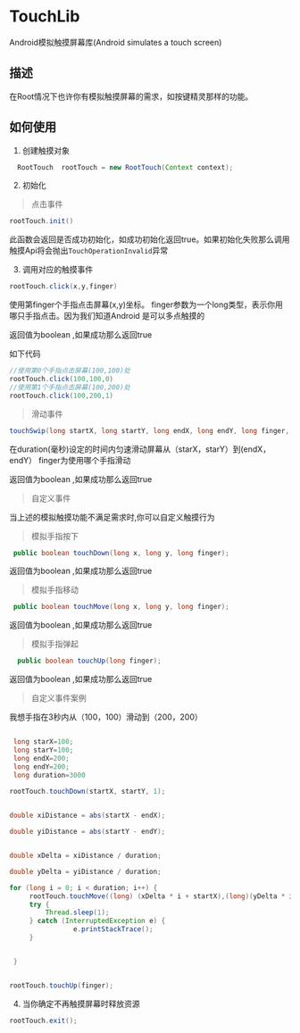 # TouchLib
Android模拟触摸屏幕库(Android simulates a touch screen)
## 描述
在Root情况下也许你有模拟触摸屏幕的需求，如按键精灵那样的功能。

## 如何使用

1. 创建触摸对象

```java
  RootTouch  rootTouch = new RootTouch(Context context);
```

2. 初始化
> 点击事件
```java
rootTouch.init()
```
此函数会返回是否成功初始化，如成功初始化返回true。如果初始化失败那么调用触摸Api将会抛出`TouchOperationInvalid`异常

3. 调用对应的触摸事件

```java
rootTouch.click(x,y,finger)
```
使用第finger个手指点击屏幕(x,y)坐标。
finger参数为一个long类型，表示你用哪只手指点击。因为我们知道Android 是可以多点触摸的

返回值为boolean ,如果成功那么返回true

如下代码
```java
//使用第0个手指点击屏幕(100,100)处
rootTouch.click(100,100,0)
//使用第1个手指点击屏幕(100,200)处
rootTouch.click(100,200,1)
```
> 滑动事件

```java
touchSwip(long startX, long startY, long endX, long endY, long finger, long duration) 
```
在duration(毫秒)设定的时间内匀速滑动屏幕从（starX，starY）到(endX，endY）
finger为使用哪个手指滑动

返回值为boolean ,如果成功那么返回true

> 自定义事件

当上述的模拟触摸功能不满足需求时,你可以自定义触摸行为

> 模拟手指按下
```java
 public boolean touchDown(long x, long y, long finger);
```
返回值为boolean ,如果成功那么返回true

> 模拟手指移动
```java
 public boolean touchMove(long x, long y, long finger);
```

返回值为boolean ,如果成功那么返回true

> 模拟手指弹起
```java
  public boolean touchUp(long finger);
```

返回值为boolean ,如果成功那么返回true


> 自定义事件案例

我想手指在3秒内从（100，100）滑动到（200，200）
```java

 long starX=100;
 long starY=100;
 long endX=200;
 long endY=200;
 long duration=3000
 
rootTouch.touchDown(startX, startY, 1);


double xiDistance = abs(startX - endX);

double yiDistance = abs(startY - endY);


double xDelta = xiDistance / duration;

double yDelta = yiDistance / duration;

for (long i = 0; i < duration; i++) {
     rootTouch.touchMove((long) (xDelta * i + startX),(long)(yDelta * i + startY), finger);
     try {
         Thread.sleep(1);
     } catch (InterruptedException e) {
                e.printStackTrace();
     }


 }


rootTouch.touchUp(finger);

```

4. 当你确定不再触摸屏幕时释放资源

```java
rootTouch.exit();
```


